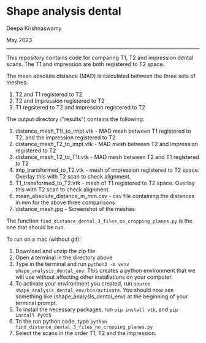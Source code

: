 # Shape analysis dental

Deepa Krishnaswamy

May 2023

---

This repository contains code for comparing T1, T2 and impression dental scans. The T1 and impression are both registered to T2 space. 

The mean absolute distance (MAD) is calculated between the three sets of meshes: 
1. T2 and T1 registered to T2 
2. T2 and Impression registered to T2 
3. T1 regsitered to T2 and Impression registered to T2 

The output directory ("results") contains the following: 
1. distance_mesh_T1t_to_impt.vtk - MAD mesh between T1 registered to T2, and the impression registered to T2
2. distance_mesh_T2_to_impt.vtk - MAD mesh between T2 and impression registered to T2 
3. distance_mesh_T2_to_T1t.vtk - MAD mesh between T2 and T1 registered to T2
4. imp_transformed_to_T2.vtk - mesh of impression registered to T2 space. Overlay this with T2 scan to check alignment. 
5. T1_transformed_to_T2.vtk - mesh of T1 registered to T2 space. Overlay this with T2 scan to check alignment.
6. mean_absolute_distance_in_mm.csv - csv file containing the distances in mm for the above three comparisons 
7. distance_mesh.jpg - Screenshot of the meshes 

The function `find_distance_dental_3_files_no_cropping_planes.py` is the one that should be run. 

To run on a mac (without git):
1. Download and unzip the zip file 
2. Open a terminal in the directory above 
3. Type in the terminal and run `python3 -m venv shape_analysis_dental_env`. This creates a python environment that we will use without affecting other installations on your computer.
4. To activate your environment you created, run `source shape_analysis_dental_env/bin/activate`. You should now see something like (shape_analysis_dental_env) at the beginning of your terminal prompt. 
5. To install the necessary packages, run `pip install vtk`, and `pip install PyQt5`
6. To the run python code, type `python find_distance_dental_3_files_no_cropping_planes.py`
7. Select the scans in the order T1, T2 and the impression. 
